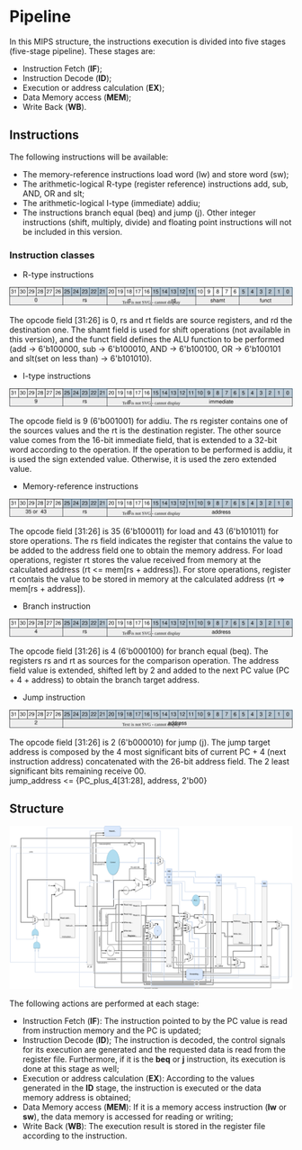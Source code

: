 # Pipeline
In this MIPS structure, the instructions execution is divided into five stages (five-stage pipeline). These stages are:  
 - Instruction Fetch (**IF**);
 - Instruction Decode (**ID**);
 - Execution or address calculation (**EX**);
 - Data Memory access (**MEM**);
 - Write Back (**WB**).  

## Instructions
The following instructions will be available:
 - The memory-reference instructions load word (lw) and store word (sw);
 - The arithmetic-logical R-type (register reference) instructions add, sub, AND, OR and slt;
 - The arithmetic-logical I-type (immediate) addiu;
 - The instructions branch equal (beq) and jump (j).
Other integer instructions (shift, multiply, divide) and floating point instructions will not be included in this version.

### Instruction classes
- R-type instructions

![MIPS R-type instr](alib/MIPS_R_type_instr.svg)

The opcode field [31:26] is 0, rs and rt fields are source registers, and rd the destination one. The shamt field is used for shift operations (not available in this version), and the funct field defines the ALU function to be performed (add -> 6'b100000, sub -> 6'b100010, AND -> 6'b100100, OR -> 6'b100101 and slt(set on less than) -> 6'b101010).

- I-type instructions

![MIPS I-type instr](alib/MIPS_I_type_instr.svg)

The opcode field is 9 (6'b001001) for addiu. The rs register contains one of the sources values and the rt is the destination register. The other source value comes from the 16-bit immediate field, that is extended to a 32-bit word according to the operation. If the operation to be performed is addiu, it is used the sign extended value. Otherwise, it is used the zero extended value.

- Memory-reference instructions

![MIPS mr instr](alib/MIPS_memory_reference_instr.svg)

The opcode field [31:26] is 35 (6'b100011) for load and 43 (6'b101011) for store operations. The rs field indicates the register that contains the value to be added to the address field one to obtain the memory address. For load operations, register rt stores the value received from memory at the calculated address (rt <= mem[rs + address]). For store operations, register rt contais the value to be stored in memory at the calculated address (rt => mem[rs + address]).    

- Branch instruction

![MIPS branch instr](alib/MIPS_branch_instr.svg)

The opcode field [31:26] is 4 (6'b000100) for branch equal (beq). The registers rs and rt as sources for the comparison operation. The address field value is extended, shifted left by 2 and added to the next PC value (PC + 4 + address) to obtain the branch target address.

- Jump instruction

![MIPS j instr](alib/MIPS_j_instr.svg)

The opcode field [31:26] is 2 (6'b000010) for jump (j). The jump target address is composed by the 4 most significant bits of current PC + 4 (next instruction address) concatenated with the 26-bit address field. The 2 least significant bits remaining receive 00.  
jump_address <= {PC_plus_4[31:28], address, 2'b00}

## Structure

![MIPS np structure](alib/MIPS_structure.svg)  

The following actions are performed at each stage:
 - Instruction Fetch (**IF**): The instruction pointed to by the PC value is read from instruction memory and the PC is updated;  
 - Instruction Decode (**ID**); The instruction is decoded, the control signals for its execution are generated and the requested data is read from the register file. Furthermore, if it is the **beq** or **j** instruction, its execution is done at this stage as well;  
 - Execution or address calculation (**EX**): According to the values generated in the **ID** stage, the instruction is executed or the data memory address is obtained;
 - Data Memory access (**MEM**): If it is a memory access instruction (**lw** or **sw**), the data memory is accessed for reading or writing;
 - Write Back (**WB**): The execution result is stored in the register file according to the instruction.